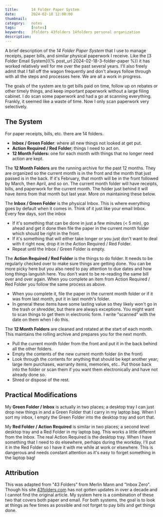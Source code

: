 ```yaml
---
title: 		14 Folder Paper System
date: 		2024-02-18 12:00:00
thumbnail:
category:   notes
tags: 		[notes]
keywords:	3folders 43folders 14folders personal organization
description:
---
```

A brief description of the *14 Folder Paper System* that I use to manage receipts, paper bills, and similar physical paperwork I receive. Like the [3 Folder Email System]({% post_url 2024-02-18-3-folder-paper %}) it has worked relatively well for me over the past several years. I'll also freely admit that I fall off the wagon frequently and don't always follow through with all the steps and processes here. We are all a work in progress.

The goals of the system are to get bills paid on time, follow up on rebates or other timely things, and keep important paperwork without a large filing cabinet. I do scan some paperwork and had a go at scanning everything. Frankly, it seemed like a waste of time. Now I only scan paperwork very selectively.

## The System

For paper receipts, bills, etc. there are 14 folders.

- **Inbox / Green Folder**: where all new things not looked at get put.
- **Action Required / Red Folder**; things I need to act on.
- **12 Month Folders:** one for each month with things that no longer need action are kept.

The **12 Month Folders** are the running archive for the past 12 months. They are organized so the current month is in the front and the month that just passed is in the back. If it's February, that month will be in the front followed by March, then April, and so on. The current month folder will have receipts, bills, and paperwork for the current month. The folder just behind it will have items from that month but last year. More on maintaining these below.

The **Inbox / Green Folder** is the physical Inbox. This is where everything goes by default when it comes in. Think of it just like your email Inbox. Every few days, sort the inbox

- If it's something that can be done in just a few minutes (< 5 min), go ahead and get it done then file the paper in the current month folder which should be right in the front.
- If it's something that will either take longer or you just don't want to deal with it right now, drop it in the Action Required / Red Folder.
- Repeat until the Inbox / Green Folder is empty.

The **Action Required / Red Folder** is the things to do folder. It needs to be regularly checked over to make sure things are getting done. You can be more picky here but you also need to pay attention to due dates and how long things languish here. You don't want to be re-reading the same bill over and over again. When you complete an item from Action Required / Red Folder you follow the same process as above.

- When you complete it, file the paper in the current month folder or if it was from last month, put it in last month's folder.
- In general these items have some lasting value so they likely won't go in the trash or shredder, but there are always exceptions. You might want to scan things to get them in electronic form. I write "scanned" with the date on them when I do this.

The **12 Month Folders** are cleaned and rotated at the start of each month. This maintains the rolling archive and prepares you for the next month.

- Pull the current month folder from the front and put it in the back behind all the other folders.
- Empty the contents of the new current month folder (in the front)
- Look through the contents for anything that should be kept another year; large item purchases, warranty items, memories, etc.. Put those back into the folder or scan them if you want them electronically and have not already done so.
- Shred or dispose of the rest.

## Practical Modifications

My **Green Folder / Inbox** is actually in two places; a desktop tray I can just drop new things in and a Green Folder that I carry in my laptop bag. When I sort my inbox, I empty the Green Folder into the desktop tray and sort that.

My **Red Folder / Action Required** is similar in two places; a second level desktop tray and a Red Folder in my laptop bag. This works a little different from the Inbox. The real Action Required is the desktop tray. When I have something that I need to do elsewhere, perhaps during the workday, I'll put it in the Red Folder so I have it with me while at work or elsewhere. This is dangerous and needs constant attention as it's easy to forget something in the laptop bag!

## Attribution

This was adapted from "43 Folders" from Merlin Mann and "Inbox Zero". Though his site [43folders.com](https://www.43folders.com) has not gotten updates in over a decade and I cannot find the original article. My system here is a combination of these two that covers both paper and email. For both systems, the goal is to look at things as few times as possible and not forget to pay bills and get things done.

